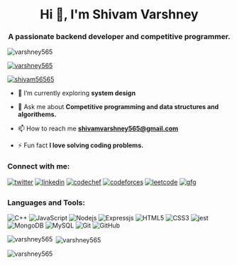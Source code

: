 <h1 align="center">Hi 👋, I'm Shivam Varshney</h1>
<h3 align="center">A passionate backend developer and competitive programmer.</h3>

<p align="left"> <img src="https://komarev.com/ghpvc/?username=varshney565&label=Profile%20views&color=0e75b6&style=flat" alt="varshney565" /> </p>

<p align="left"> <a href="https://github.com/ryo-ma/github-profile-trophy"><img src="https://github-profile-trophy.vercel.app/?username=varshney565" alt="varshney565" /></a> </p>

<p align="left"> <a href="https://twitter.com/shivam56565" target="blank"><img src="https://img.shields.io/twitter/follow/shivam56565?logo=twitter&style=for-the-badge" alt="shivam56565" /></a> </p>

- 🌱 I’m currently exploring **system design**

- 💬 Ask me about **Competitive programming and data structures and algorithems.**

- 📫 How to reach me **shivamvarshney565@gmail.com**

- ⚡ Fun fact **I love solving coding problems.**

<h3 align="left">Connect with me:</h3>
<p align="left">
<a href="https://twitter.com/shivam56565" target="blank"><img src=https://img.shields.io/badge/twitter-%2300acee.svg?&style=for-the-badge&logo=twitter&logoColor=white alt=twitter style="margin-bottom: 5px;" /></a>
<a href="https://linkedin.com/in/shivam565" target="blank"><img src=https://img.shields.io/badge/linkedin-%231E77B5.svg?&style=for-the-badge&logo=linkedin&logoColor=white alt=linkedin style="margin-bottom: 5px;" /></a>
<a href="https://www.codechef.com/users/shivamloop" target="blank"><img src=https://img.shields.io/badge/Codechef-%23000000.svg?&style=for-the-badge&logo=codechef&logoColor=white alt=codechef style="margin-bottom: 5px;" /></a>
<a href="https://codeforces.com/profile/shivam565" target="blank"><img src=https://img.shields.io/badge/Codeforces-%23000000.svg?&style=for-the-badge&logo=codeforces&logoColor=white alt=codeforces style="margin-bottom: 5px;" /></a>
<a href="https://www.leetcode.com/shivam565" target="blank"><img src=https://img.shields.io/badge/Leetcode-%2324292e.svg?&style=for-the-badge&logo=leetcode&logoColor=white alt=leetcode style="margin-bottom: 5px;" /></a>
<a href="https://auth.geeksforgeeks.org/user/varshney565" target="blank"><img src=https://img.shields.io/badge/GeeksForGeeks-%7CFC00.svg?&style=for-the-badge&logo=geeksforgeeks&logoColor=white alt=gfg style="margin-bottom: 5px;" /></a>
</p>

<h3 align="left">Languages and Tools:</h3>

![C++](https://img.shields.io/badge/-C++-00599C?style=flat-square&logo=c)
![JavaScript](https://img.shields.io/badge/-JavaScript-black?style=flat-square&logo=javascript)
![Nodejs](https://img.shields.io/badge/-Nodejs-black?style=flat-square&logo=Node.js)
![Expressjs](https://img.shields.io/badge/-Expressjs-E10098?style=flat-square&logo=Express)
![HTML5](https://img.shields.io/badge/-HTML5-E34F26?style=flat-square&logo=html5&logoColor=white)
![CSS3](https://img.shields.io/badge/-CSS3-1572B6?style=flat-square&logo=css3)
![jest](https://img.shields.io/badge/-jest-005571?style=flat-square&logo=jest)
![MongoDB](https://img.shields.io/badge/-MongoDB-black?style=flat-square&logo=mongodb)
![MySQL](https://img.shields.io/badge/-MySQL-black?style=flat-square&logo=mysql)
![Git](https://img.shields.io/badge/-Git-black?style=flat-square&logo=git)
![GitHub](https://img.shields.io/badge/-GitHub-181717?style=flat-square&logo=github)

<p><img align="left" src="https://github-readme-stats.vercel.app/api/top-langs?username=varshney565&show_icons=true&locale=en&layout=compact" alt="varshney565" /></p>

<p>&nbsp;<img align="center" src="https://github-readme-stats.vercel.app/api?username=varshney565&show_icons=true&locale=en" alt="varshney565" /></p>

<p><img align="center" src="https://github-readme-streak-stats.herokuapp.com/?user=varshney565&" alt="varshney565" /></p>
